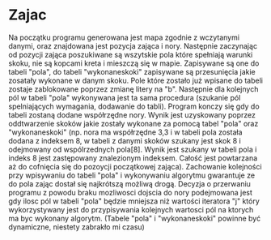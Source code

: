 # Zajac
Na początku programu generowana jest mapa zgodnie z wczytanymi danymi, oraz znajdowana jest pozycja zająca i nory.
Następnie zaczynając od pozycji zająca poszukiwane są wszytskie pola które spełniają warunki skoku, nie są kopcami kreta i mieszczą się w mapie. Zapisywane są one do tabeli "pola", do tabeli "wykonaneskoki" zapisywane są przesunięcia jakie zosatały wykonane w danym skoku. Pole które zostało już wpisane do tabeli zostaje zablokowane poprzez zmianę litery na "b". Następnie dla kolejnych pól w tabeli "pola" wykonywana jest ta sama procedura (szukanie pól spelniających wymagania, dodawanie do tabli). Program konczy się gdy do tabeli zostaną dodane współrzędne nory. Wynik jest uzyskowany poprzez oddtwarzenie skoków jakie zostały wykonane za pomocą tabel "pola" oraz "wykonaneskoki" (np. nora ma współrzędne 3,3 i w tabeli pola została dodana z indeksem 8, w tabeli z danymi skoków szukany jest skok 8 i odejmowany od wspólrzednych pola[8]. Wynik jest szukany w tabeli pola i indeks 8 jest zastępowany znalezionym indeksem. Całość jest powtarzana aż do cofnięcia się do pozoycji początkowej zająca). Zachowanie kolejności przy wpisywaniu do tabeli "pola" i wykonywaniu algorytmu gwarantuje ze do pola zając dostał się najkrótszą możliwą drogą. Decyzja o przerwaniu programu z powodu braku mozliwosci dojscia do nory podejmowana jest gdy ilosc pól w tabeli "pola" będzie mniejsza niż wartości iteratora "j" który wykorzystywany jest do przypisywania kolejnych wartosci pól na ktorych ma byc wykonany algorytm. (Tabele "pola" i "wykonaneskoki" powinne być dynamiczne, niestety zabrakło mi czasu)